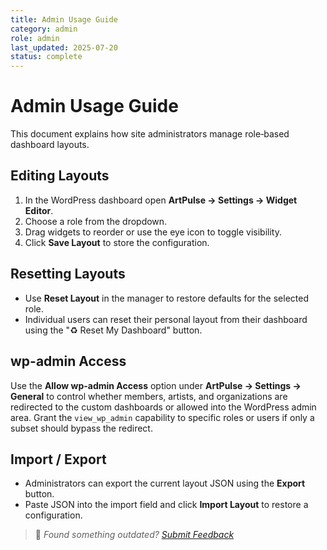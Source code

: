```yaml
---
title: Admin Usage Guide
category: admin
role: admin
last_updated: 2025-07-20
status: complete
---
```

# Admin Usage Guide

This document explains how site administrators manage role‑based dashboard layouts.

## Editing Layouts
1. In the WordPress dashboard open **ArtPulse → Settings → Widget Editor**.
2. Choose a role from the dropdown.
3. Drag widgets to reorder or use the eye icon to toggle visibility.
4. Click **Save Layout** to store the configuration.

## Resetting Layouts
- Use **Reset Layout** in the manager to restore defaults for the selected role.
- Individual users can reset their personal layout from their dashboard using the "♻ Reset My Dashboard" button.

## wp-admin Access

Use the **Allow wp-admin Access** option under **ArtPulse → Settings → General** to control whether members, artists, and organizations are redirected to the custom dashboards or allowed into the WordPress admin area. Grant the `view_wp_admin` capability to specific roles or users if only a subset should bypass the redirect.

## Import / Export
- Administrators can export the current layout JSON using the **Export** button.
- Paste JSON into the import field and click **Import Layout** to restore a configuration.

> 💬 *Found something outdated? [Submit Feedback](../../feedback.md)*
